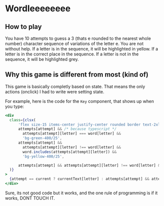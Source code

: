 # Wordleeeeeeee

## How to play
You have 10 attempts to guess a 3 (thats e rounded to the nearest whole number) character sequence of variations of the letter e. You are not without help. If a letter is in the sequence, it will be highlighted in yellow. If a letter is in the correct place in the sequence. If a letter is not in the sequence, it will be highlighted grey.

## Why this game is different from most (kind of)
This game is basically completly based on state. That means the only actions (onclick) I had to write were setting state.

For example, here is the code for the `Key` component, that shows up when you type:
```jsx
<div
  class={clsx(
      'flex size-15 items-center justify-center rounded border text-2xl',
      attempts[attempt] && /* because typescript */
        attempts[attempt][letter] === word[letter] &&
        'bg-green-400/25',
      attempts[attempt] &&
        attempts[attempt][letter] !== word[letter] &&
        word.includes(attempts[attempt][letter]) &&
        'bg-yellow-400/25',

      attempts[attempt] && attempts[attempt][letter] !== word[letter] && 'bg-gray-400/25'
  )}
>
  {attempt == current ? currentText[letter] : attempts[attempt] && attempts[attempt][letter]}
</div>
```
Sure, its not good code but it works, and the one rule of programming is if it works, DONT TOUCH IT.
